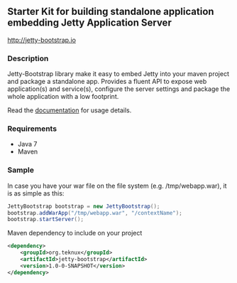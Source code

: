 ## Starter Kit for building standalone application embedding Jetty Application Server

http://jetty-bootstrap.io

### Description
Jetty-Bootstrap library make it easy to embed Jetty into your maven project and package a standalone app. Provides a fluent API to expose web application(s) and service(s), configure the server settings and package the whole application with a low footprint.

Read the [documentation](http://teknux.org/jetty-bootstrap/wiki) for usage details.

### Requirements
- Java 7
- Maven

### Sample
In case you have your war file on the file system (e.g. /tmp/webapp.war), it is as simple as this:
```java
JettyBootstrap bootstrap = new JettyBootstrap();
bootstrap.addWarApp("/tmp/webapp.war", "/contextName");
bootstrap.startServer();
```

Maven dependency to include on your project
```xml
<dependency>
	<groupId>org.teknux</groupId>
	<artifactId>jetty-bootstrap</artifactId>
	<version>1.0-0-SNAPSHOT</version>
</dependency>
```
